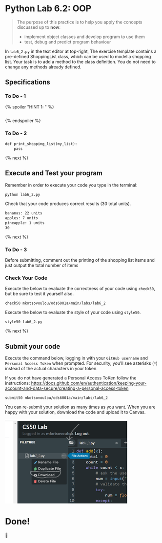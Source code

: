 # Python Lab 6.2: OOP
> The purpose of this practice is to help you apply the concepts discussed up to **now**: 
>
> - implement object classes and develop program to use them
> - test, debug and predict program behaviour

In `lab6_2.py` in the text editor at top-right, The exercise template contains a pre-defined ShoppingList class, which can be used to model a shopping list. Your task is to add a method to the class definition. You do not need to change any methods already defined.

## Specifications


### To Do - 1



{% spoiler "HINT 1:  " %}

```

```
{% endspoiler %}

### To Do - 2


```
def print_shopping_list(my_list):
    pass
```

{% next %}

## Execute and Test your program 

Remember in order to execute your code you type in the terminal:
```
python lab6_2.py
```

Check that your code produces correct results (30 total units). 

```
bananas: 22 units
apples: 7 units
pineapple: 1 units
30
```

{% next %}

### To Do - 3

Before submitting, comment out the printing of the shopping list items and just output the total number of items


### Check Your Code

Execute the below to evaluate the correctness of your code using `check50`, but be sure to test it yourself also.


```
check50 mkotsovoulou/ods6001a/main/labs/lab6_2
```

Execute the below to evaluate the style of your code using `style50`.

```
style50 lab6_2.py
```

{% next %}

## Submit your code

Execute the command below, logging in with your `GitHub username` and `Personal Access Token` when prompted. For security, you'll see asterisks (`*`) instead of the actual characters in your token. 

If you do not have generated a Personal Access ToKen follow the instructions: 
https://docs.github.com/en/authentication/keeping-your-account-and-data-secure/creating-a-personal-access-token

```
submit50 mkotsovoulou/ods6001a/main/labs/lab6_2
```

You can re-submit your solution as many times as you want.
When you are happy with your solution, download the code and upload it to Canvas.

![Image of download](download.png)


# Done!
:tada: